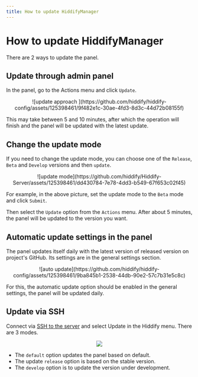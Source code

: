```yaml
---
title: How to update HiddifyManager
---
```


<div dir="ltr" markdown="1">



# How to update HiddifyManager
There are 2 ways to update the panel.

## Update through admin panel
In the panel, go to the Actions menu and click `Update`.

<div align=center markdown=1>
![update approach ](https://github.com/hiddify/hiddify-config/assets/125398461/9f482e1c-30ae-4fd3-8d3c-44d72b08155f)

</div>

This may take between 5 and 10 minutes, after which the operation will finish and the panel will be updated with the latest update.



## Change the update mode

If you need to change the update mode, you can choose one of the `Release`, `Beta` and `Develop` versions and then `update`.


<div align=center markdown=1>
![update mode](https://github.com/hiddify/Hiddify-Server/assets/125398461/dd430784-7e78-4dd3-b549-67f653c02f45)


</div>

For example, in the above picture, set the update mode to the `Beta` mode and click `Submit`.

Then select the `Update` option from the `Actions` menu. After about 5 minutes, the panel will be updated to the version you want.

## Automatic update settings in the panel

The panel updates itself daily with the latest version of released version on project's GitHub. Its settings are in the general settings section.


<div align=center markdown=1>
![auto update](https://github.com/hiddify/hiddify-config/assets/125398461/9ba845b1-2538-44db-90e2-57c7b31e5c8c)

</div>

For this, the automatic update option should be enabled in the general settings, the panel will be updated daily.

## Update via SSH

Connect via [SSH to the server](/manager/wiki/How-to-connect-to-server-via-SSH) and select Update in the Hiddify menu. There are 3 modes.

<div align=center markdown=1>

![](https://user-images.githubusercontent.com/125398461/230083991-e90d579a-5301-49f3-ae5c-645ae5cb6d18.png)

</div>

* The `default` option updates the panel based on default.
* The update `release` option is based on the stable version.
* The `develop` option is to update the version under development.